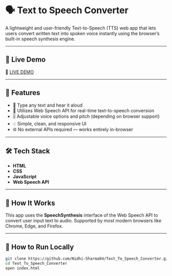 # 🗣️ Text to Speech Converter

A lightweight and user-friendly Text-to-Speech (TTS) web app that lets users convert written text into spoken voice instantly using the browser’s built-in speech synthesis engine.

---

## 🚀 Live Demo

🔗 [LIVE DEMO](https://nidhi-sharma04.github.io/Text_To_Speech_Converter/)

---

## 📌 Features

- 📝 Type any text and hear it aloud
- 🎤 Utilizes Web Speech API for real-time text-to-speech conversion
- 🎚️ Adjustable voice options and pitch (depending on browser support)
- 💡 Simple, clean, and responsive UI
- 🌐 No external APIs required — works entirely in-browser

---

## 🛠️ Tech Stack

- **HTML**
- **CSS**
- **JavaScript**
- **Web Speech API**

---


## 🧠 How It Works

This app uses the **SpeechSynthesis** interface of the Web Speech API to convert user input text to audio. Supported by most modern browsers like Chrome, Edge, and Firefox.

---

## 🧪 How to Run Locally

```bash
git clone https://github.com/Nidhi-Sharma04/Text_To_Speech_Converter.git
cd Text_To_Speech_Converter
open index.html
